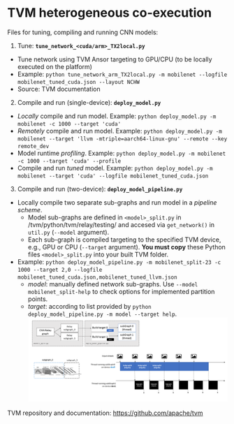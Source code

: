 # TVM heterogeneous co-execution

Files for tuning, compiling and running CNN models:

1. Tune: **``tune_network_<cuda/arm>_TX2local.py``**
 - Tune network using TVM Ansor targeting to GPU/CPU (to be locally executed on the platform) 
 - Example: ``python tune_network_arm_TX2local.py -m mobilenet --logfile mobilenet_tuned_cuda.json --layout NCHW`` 
 - Source: TVM documentation 

2. Compile and run (single-device): **``deploy_model.py``**
 - *Locally* compile and run model. Example: ``python deploy_model.py -m mobilenet -c 1000 --target 'cuda'``
 - *Remotely* compile and run model. Example: ``python deploy_model.py -m mobilenet --target 'llvm -mtriple=aarch64-linux-gnu' --remote --key remote_dev``
 - Model runtime *profiling*. Example: ``python deploy_model.py -m mobilenet -c 1000 --target 'cuda' --profile`` 
 - Compile and run *tuned* model. Example: ``python deploy_model.py -m mobilenet --target 'cuda' --logfile mobilenet_tuned_cuda.json`` 

3. Compile and run (two-device): **``deploy_model_pipeline.py``**
 - Locally compile two separate sub-graphs and run model in a *pipeline scheme*. 
   - Model sub-graphs are defined in ``<model>_split.py`` in /tvm/python/tvm/relay/testing/ and accesed via ``get_network()`` in ``util.py`` (``--model`` argument).
   - Each sub-graph is compiled targeting to the specified TVM device, e.g., GPU or CPU (``--target`` argument). **You must copy** these Python files ``<model>_split.py`` into your built TVM folder.
 - Example: ``python deploy_model_pipeline.py -m mobilenet_split-23 -c 1000 --target 2,0 --logfile mobilenet_tuned_cuda.json,mobilenet_tuned_llvm.json``  
   - *model*: manually defined network sub-graphs. Use ``--model mobilenet_split-help`` to check options for implemented partition points. 
   - *target*: according to list provided by ``python deploy_model_pipeline.py -m model --target help``. 
![Alt text](pipeline-plot.png "Pipeline") 

TVM repository and documentation: https://github.com/apache/tvm

